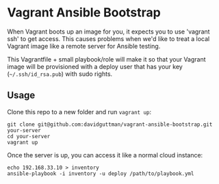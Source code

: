 # Vagrant Ansible Bootstrap #

When Vagrant boots up an image for you, it expects you to use 'vagrant ssh' to get access. This causes problems when we'd like to treat a local Vagrant image like a remote server for Ansible testing.

This Vagrantfile + small playbook/role will make it so that your Vagrant image will be provisioned with a deploy user that has your key (`~/.ssh/id_rsa.pub`) with sudo rights.

## Usage ##


Clone this repo to a new folder and run `vagrant up`:

    git clone git@github.com:davidguttman/vagrant-ansible-bootstrap.git your-server
    cd your-server
    vagrant up

Once the server is up, you can access it like a normal cloud instance:

    echo 192.168.33.10 > inventory
    ansible-playbook -i inventory -u deploy /path/to/playbook.yml

